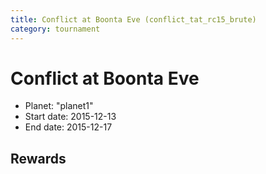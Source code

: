 ```yaml
---
title: Conflict at Boonta Eve (conflict_tat_rc15_brute)
category: tournament
---
```

# Conflict at Boonta Eve

  * Planet: "planet1"
  * Start date: 2015-12-13
  * End date: 2015-12-17

## Rewards

